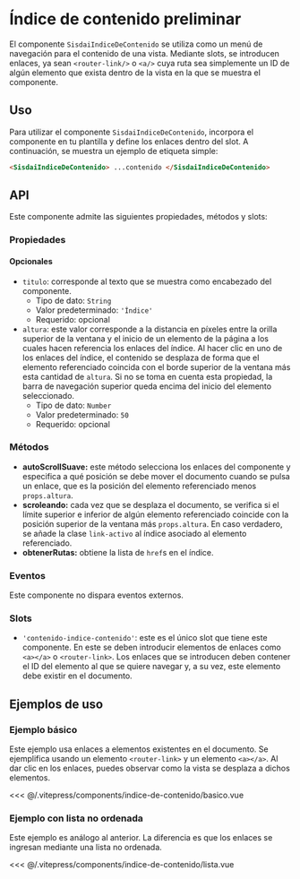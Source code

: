 <script setup>
import EjemploBasico from "../../.vitepress/components/indice-de-contenido/basico.vue";
import EjemploLista from "../../.vitepress/components/indice-de-contenido/lista.vue";
</script>

# Índice de contenido <span class="etiqueta">preliminar</span>

El componente `SisdaiIndiceDeContenido` se utiliza como un menú de navegación para el contenido de una vista. Mediante slots, se introducen enlaces, ya sean `<router-link/>` o `<a/>` cuya ruta sea simplemente un ID de algún elemento que exista dentro de la vista en la que se muestra el componente.

<section id="uso">

## Uso

Para utilizar el componente `SisdaiIndiceDeContenido`, incorpora el componente en tu plantilla y define los enlaces dentro del slot. A continuación, se muestra un ejemplo de etiqueta simple:

```html
<SisdaiIndiceDeContenido> ...contenido </SisdaiIndiceDeContenido>
```

</section>

<section id="api">

## API

Este componente admite las siguientes propiedades, métodos y slots:

### Propiedades

#### Opcionales

- `titulo`: corresponde al texto que se muestra como encabezado del componente.
  - Tipo de dato: `String`
  - Valor predeterminado: `'Índice'`
  - Requerido: opcional
- `altura`: este valor corresponde a la distancia en píxeles entre la orilla superior de la ventana y el inicio de un elemento de la página a los cuales hacen referencia los enlaces del índice. Al hacer clic en uno de los enlaces del índice, el contenido se desplaza de forma que el elemento referenciado coincida con el borde superior de la ventana más esta cantidad de `altura`. Si no se toma en cuenta esta propiedad, la barra de navegación superior queda encima del inicio del elemento seleccionado.
  - Tipo de dato: `Number`
  - Valor predeterminado: `50`
  - Requerido: opcional

### Métodos

- **autoScrollSuave:** este método selecciona los enlaces del componente y especifica a qué posición se debe mover el documento cuando se pulsa un enlace, que es la posición del elemento referenciado menos `props.altura`.
- **scroleando:** cada vez que se desplaza el documento, se verifica si el límite superior e inferior de algún elemento referenciado coincide con la posición superior de la ventana más `props.altura`. En caso verdadero, se añade la clase `link-activo` al índice asociado al elemento referenciado.
- **obtenerRutas:** obtiene la lista de `href`s en el índice.

### Eventos

Este componente no dispara eventos externos.

### Slots

- `'contenido-indice-contenido'`: este es el único slot que tiene este componente. En este se deben introducir elementos de enlaces como `<a></a>` o `<router-link>`. Los enlaces que se introducen deben contener el ID del elemento al que se quiere navegar y, a su vez, este elemento debe existir en el documento.

</section>

<section id="ejemplos">

## Ejemplos de uso

### Ejemplo básico

Este ejemplo usa enlaces a elementos existentes en el documento. Se ejemplifica usando un elemento `<router-link>` y un elemento `<a></a>`. Al dar clic en los enlaces, puedes observar como la vista se desplaza a dichos elementos.

<!-- <utils-ejemplo-doc ruta="indice-de-contenido/basico.vue"/> -->
<EjemploBasico />
<<< @/.vitepress/components/indice-de-contenido/basico.vue

### Ejemplo con lista no ordenada

Este ejemplo es análogo al anterior. La diferencia es que los enlaces se ingresan mediante una lista no ordenada.

<!-- <utils-ejemplo-doc ruta="indice-de-contenido/lista.vue"/> -->
<EjemploLista />
<<< @/.vitepress/components/indice-de-contenido/lista.vue

</section>
